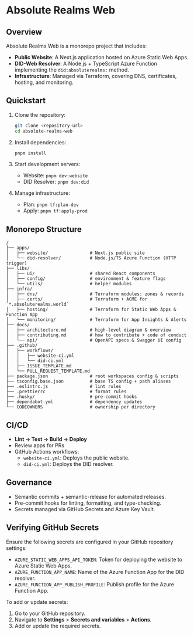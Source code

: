 # Absolute Realms Web

## Overview

Absolute Realms Web is a monorepo project that includes:

- **Public Website**: A Next.js application hosted on Azure Static Web Apps.
- **DID-Web Resolver**: A Node.js + TypeScript Azure Function implementing the `did:absoluterealms:` method.
- **Infrastructure**: Managed via Terraform, covering DNS, certificates, hosting, and monitoring.

## Quickstart

1. Clone the repository:
   ```bash
   git clone <repository-url>
   cd absolute-realms-web
   ```

2. Install dependencies:
   ```bash
   pnpm install
   ```

3. Start development servers:
   - Website: `pnpm dev:website`
   - DID Resolver: `pnpm dev:did`

4. Manage infrastructure:
   - Plan: `pnpm tf:plan-dev`
   - Apply: `pnpm tf:apply-prod`

## Monorepo Structure

```
/
├── apps/
│   ├── website/                # Next.js public site
│   └── did-resolver/           # Node.js/TS Azure Function (HTTP trigger)
├── libs/
│   ├── ui/                     # shared React components
│   ├── config/                 # environment & feature flags
│   └── utils/                  # helper modules
├── infra/
│   ├── dns/                    # Terraform modules: zones & records
│   ├── certs/                  # Terraform + ACME for `*.absoluterealms.world`
│   ├── hosting/                # Terraform for Static Web Apps & Function App
│   └── monitoring/             # Terraform for App Insights & Alerts
├── docs/
│   ├── architecture.md         # high-level diagram & overview
│   ├── contributing.md         # how to contribute + code of conduct
│   └── api/                    # OpenAPI specs & Swagger UI config
├── .github/
│   ├── workflows/
│   │   ├── website-ci.yml
│   │   └── did-ci.yml
│   ├── ISSUE_TEMPLATE.md
│   └── PULL_REQUEST_TEMPLATE.md
├── package.json                # root workspaces config & scripts
├── tsconfig.base.json          # base TS config + path aliases
├── .eslintrc.js                # lint rules
├── .prettierrc                 # format rules
├── .husky/                     # pre-commit hooks
├── dependabot.yml              # dependency updates
└── CODEOWNERS                  # ownership per directory
```

## CI/CD

- **Lint → Test → Build → Deploy**
- Review apps for PRs
- GitHub Actions workflows:
  - `website-ci.yml`: Deploys the public website.
  - `did-ci.yml`: Deploys the DID resolver.

## Governance

- Semantic commits + semantic-release for automated releases.
- Pre-commit hooks for linting, formatting, and type-checking.
- Secrets managed via GitHub Secrets and Azure Key Vault.

## Verifying GitHub Secrets

Ensure the following secrets are configured in your GitHub repository settings:

- `AZURE_STATIC_WEB_APPS_API_TOKEN`: Token for deploying the website to Azure Static Web Apps.
- `AZURE_FUNCTION_APP_NAME`: Name of the Azure Function App for the DID resolver.
- `AZURE_FUNCTION_APP_PUBLISH_PROFILE`: Publish profile for the Azure Function App.

To add or update secrets:
1. Go to your GitHub repository.
2. Navigate to **Settings** > **Secrets and variables** > **Actions**.
3. Add or update the required secrets.
